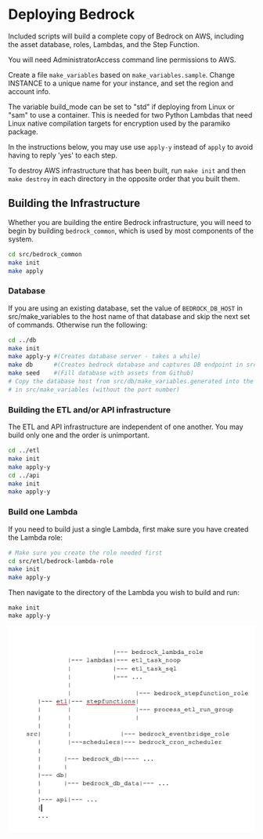 # Deploying Bedrock
Included scripts will build a complete copy of Bedrock on AWS, including the asset database, roles, Lambdas, and the Step Function.

You will need AdministratorAccess command line permissions to AWS.

Create a file `make_variables` based on `make_variables.sample`. Change INSTANCE to a unique name for your instance, and set the region and account info.

The variable build_mode can be set to "std" if deploying from Linux or "sam" to use a container. This is needed for two Python Lambdas that need Linux native compilation targets for encryption used by the paramiko package.

In the instructions below, you may use use ```apply-y``` instead of ```apply``` to avoid having to reply 'yes' to each step.

To destroy AWS infrastructure that has been built, run ```make init``` and then ```make destroy``` in each directory in the opposite order that you built them.

## Building the Infrastructure
Whether you are building the entire Bedrock infrastructure, you will need to begin by building ```bedrock_common```, which is used by most components of the system.

```sh
cd src/bedrock_common
make init
make apply
```
### Database
If you are using an existing database, set the value of ```BEDROCK_DB_HOST``` in src/make_variables to the host name of that database and skip the next set of commands. Otherwise run the following:
```sh
cd ../db
make init
make apply-y #(Creates database server - takes a while)
make db      #(Creates bedrock database and captures DB endpoint in src/db/make_variables.generated)
make seed    #(Fill database with assets from Github)
# Copy the database host from src/db/make_variables.generated into the value of BEDROCK_DB_HOST
# in src/make_variables (without the port number)
```
### Building the ETL and/or API infrastructure
The ETL and API infrastructure are independent of one another. You may build only one and the order is unimportant.

```sh
cd ../etl
make init
make apply-y
cd ../api
make init
make apply-y
```

### Build one Lambda
If you need to build just a single Lambda, first make sure you have created the Lambda role:
```sh
# Make sure you create the role needed first
cd src/etl/bedrock-lambda-role
make init
make apply-y
```
Then navigate to the directory of the Lambda you wish to build and run:
```
make init
make apply-y
```

![directory-structure](./deployment-folders.png)
